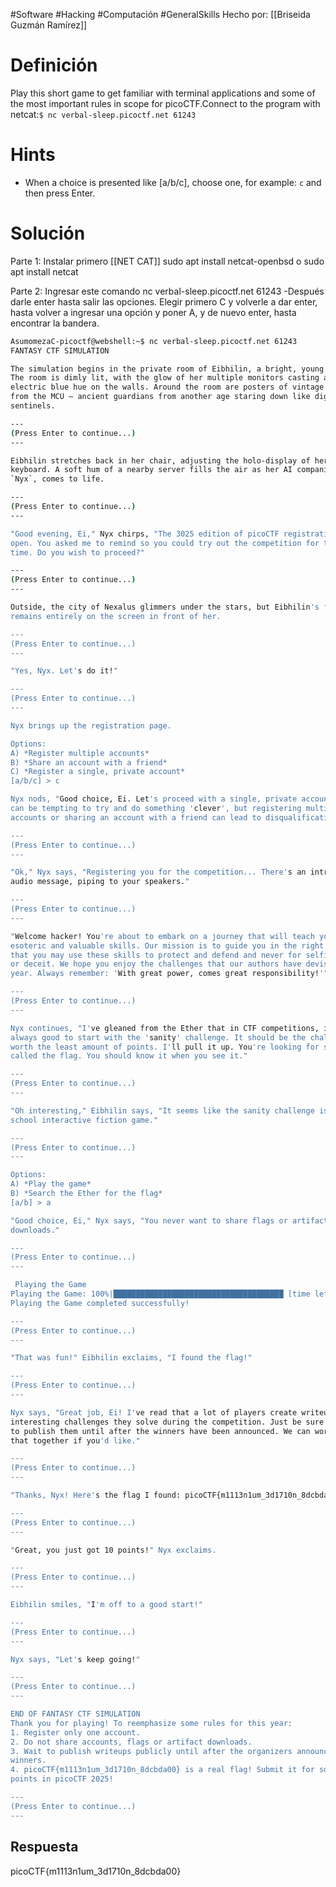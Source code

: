#Software #Hacking #Computación #GeneralSkills
Hecho por: [[Briseida Guzmán Ramírez]]
# Definición
Play this short game to get familiar with terminal applications and some of the most important rules in scope for picoCTF.Connect to the program with netcat:`$ nc verbal-sleep.picoctf.net 61243`
# Hints
- When a choice is presented like [a/b/c], choose one, for example: `c` and then press Enter.
# Solución
Parte 1: Instalar primero [[NET CAT]] sudo apt install netcat-openbsd o sudo apt install netcat

Parte 2: Ingresar este comando nc verbal-sleep.picoctf.net 61243 -Después darle enter hasta salir las opciones. Elegir primero C y volverle a dar enter, hasta volver a ingresar una opción y poner A, y de nuevo enter, hasta encontrar la bandera.

```bash
AsumomezaC-picoctf@webshell:~$ nc verbal-sleep.picoctf.net 61243
FANTASY CTF SIMULATION

The simulation begins in the private room of Eibhilin, a bright, young student.
The room is dimly lit, with the glow of her multiple monitors casting an
electric blue hue on the walls. Around the room are posters of vintage movies
from the MCU — ancient guardians from another age staring down like digital
sentinels.

---
(Press Enter to continue...)
---

Eibhilin stretches back in her chair, adjusting the holo-display of her
keyboard. A soft hum of a nearby server fills the air as her AI companion,
`Nyx`, comes to life.

---
(Press Enter to continue...)
---

"Good evening, Ei," Nyx chirps, "The 3025 edition of picoCTF registration is
open. You asked me to remind so you could try out the competition for the first
time. Do you wish to proceed?"

---
(Press Enter to continue...)
---

Outside, the city of Nexalus glimmers under the stars, but Eibhilin's focus
remains entirely on the screen in front of her.

---
(Press Enter to continue...)
---

"Yes, Nyx. Let's do it!"

---
(Press Enter to continue...)
---

Nyx brings up the registration page.

Options:
A) *Register multiple accounts*
B) *Share an account with a friend*
C) *Register a single, private account*
[a/b/c] > c

Nyx nods, "Good choice, Ei. Let's proceed with a single, private account. It
can be tempting to try and do something 'clever', but registering multiple
accounts or sharing an account with a friend can lead to disqualification."

---
(Press Enter to continue...)
---

"Ok," Nyx says, "Registering you for the competition... There's an introductory
audio message, piping to your speakers."

---
(Press Enter to continue...)
---

"Welcome hacker! You're about to embark on a journey that will teach you many
esoteric and valuable skills. Our mission is to guide you in the right path,
that you may use these skills to protect and defend and never for selfish gain
or deceit. We hope you enjoy the challenges that our authors have devised this
year. Always remember: 'With great power, comes great responsibility!'"

---
(Press Enter to continue...)
---

Nyx continues, "I've gleaned from the Ether that in CTF competitions, it's
always good to start with the 'sanity' challenge. It should be the challenge
worth the least amount of points. I'll pull it up. You're looking for something
called the flag. You should know it when you see it."

---
(Press Enter to continue...)
---

"Oh interesting," Eibhilin says, "It seems like the sanity challenge is an old
school interactive fiction game."

---
(Press Enter to continue...)
---

Options:
A) *Play the game*
B) *Search the Ether for the flag*
[a/b] > a

"Good choice, Ei," Nyx says, "You never want to share flags or artifact
downloads."

---
(Press Enter to continue...)
---

 Playing the Game
Playing the Game: 100%|██████████████████████████████████████ [time left: 00:00]
Playing the Game completed successfully!

---
(Press Enter to continue...)
---

"That was fun!" Eibhilin exclaims, "I found the flag!"

---
(Press Enter to continue...)
---

Nyx says, "Great job, Ei! I've read that a lot of players create writeups of
interesting challenges they solve during the competition. Just be sure to wait
to publish them until after the winners have been announced. We can work on
that together if you'd like."

---
(Press Enter to continue...)
---

"Thanks, Nyx! Here's the flag I found: picoCTF{m1113n1um_3d1710n_8dcbda00}"

---
(Press Enter to continue...)
---

"Great, you just got 10 points!" Nyx exclaims.

---
(Press Enter to continue...)
---

Eibhilin smiles, "I'm off to a good start!"

---
(Press Enter to continue...)
---

Nyx says, "Let's keep going!"

---
(Press Enter to continue...)
---

END OF FANTASY CTF SIMULATION
Thank you for playing! To reemphasize some rules for this year:
1. Register only one account.
2. Do not share accounts, flags or artifact downloads.
3. Wait to publish writeups publicly until after the organizers announce the
winners.
4. picoCTF{m1113n1um_3d1710n_8dcbda00} is a real flag! Submit it for some
points in picoCTF 2025!

---
(Press Enter to continue...)
---
```
## Respuesta
picoCTF{m1113n1um_3d1710n_8dcbda00}